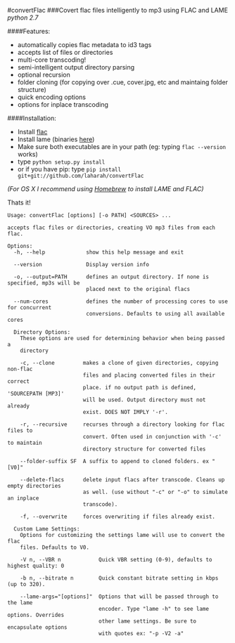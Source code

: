 #convertFlac
###Covert flac files intelligently to mp3 using FLAC and LAME
*python 2.7*

####Features:
*   automatically copies flac metadata to id3 tags
*   accepts list of files or directories
*   multi-core transcoding!
*   semi-intelligent output directory parsing
*   optional recursion
*   folder cloning (for copying over .cue, cover.jpg, etc and maintaing folder structure)
*   quick encoding options
*   options for inplace transcoding

####Installation:
*   Install [flac](https://xiph.org/flac/download.html)
*   Install lame (binaries [here](http://lame.sourceforge.net/links.php#Binaries))
*   Make sure both executables are in your path (eg: typing `flac --version` works)
*   type `python setup.py install` 
*   or if you have pip: type `pip install git+git://github.com/laharah/convertFlac`

*(For OS X I recommend using [Homebrew](http://brew.sh) to install LAME and FLAC)*

Thats it!


    Usage: convertFlac [options] [-o PATH] <SOURCES> ...

    accepts flac files or directories, creating VO mp3 files from each flac.

    Options:
      -h, --help             show this help message and exit

      --version              Display version info

      -o, --output=PATH      defines an output directory. If none is specified, mp3s will be
                             placed next to the original flacs

      --num-cores            defines the number of processing cores to use for concurrent
                             conversions. Defaults to using all available cores

      Directory Options:
        These options are used for determining behavior when being passed a
        directory

        -c, --clone         makes a clone of given directories, copying non-flac
                            files and placing converted files in their correct
                            place. if no output path is defined, 'SOURCEPATH [MP3]'
                            will be used. Output directory must not already
                            exist. DOES NOT IMPLY '-r'.

        -r, --recursive     recurses through a directory looking for flac files to
                            convert. Often used in conjunction with '-c' to maintain
                            directory structure for converted files

        --folder-suffix SF  A suffix to append to cloned folders. ex " [V0]"

        --delete-flacs      delete input flacs after transcode. Cleans up empty directories
                            as well. (use without "-c" or "-o" to simulate an inplace
                            transcode).

        -f, --overwrite     forces overwriting if files already exist.

      Custom Lame Settings:
        Options for customizing the settings lame will use to convert the flac
        files. Defaults to V0.

        -V n, --VBR n            Quick VBR setting (0-9), defaults to highest quality: 0

        -b n, --bitrate n        Quick constant bitrate setting in kbps (up to 320).

        --lame-args="[options]"  Options that will be passed through to the lame
                                 encoder. Type "lame -h" to see lame options. Overrides
                                 other lame settings. Be sure to encapsulate options
                                 with quotes ex: "-p -V2 -a"
